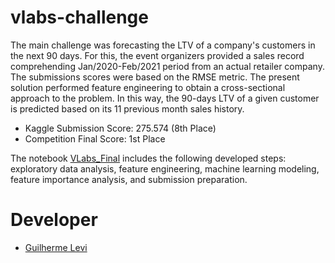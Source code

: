 # vlabs-challenge

The main challenge was forecasting the LTV of a company's customers in the next 90 days. For this, the event organizers provided a sales record comprehending Jan/2020-Feb/2021 period from an actual retailer company. The submissions scores were based on the RMSE metric. The present solution performed feature engineering to obtain a cross-sectional approach to the problem. In this way, the 90-days LTV of a given customer is predicted based on its 11 previous month sales history.

- Kaggle Submission Score: 275.574 (8th Place)
- Competition Final Score: 1st Place

The notebook [VLabs_Final](https://github.com/glev1/vlabs-challenge/blob/main/VLabs_Final.ipynb) includes the following developed steps: exploratory data analysis, feature engineering, machine learning modeling, feature importance analysis, and submission preparation. 

# Developer
- [Guilherme Levi](https://www.linkedin.com/in/guilherme-levi-b78570205/)
